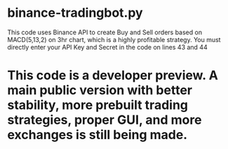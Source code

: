 # binance-tradingbot.py
This code uses Binance API to create Buy and Sell orders based on MACD(5,13,2) on 3hr chart, which is a highly profitable strategy.
You must directly enter your API Key and Secret in the code on lines 43 and 44

# This code is a developer preview. A main public version with better stability, more prebuilt trading strategies, proper GUI, and more exchanges is still being made.
